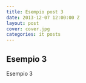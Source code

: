 ```yaml
---
title: Esempio post 3
date: 2013-12-07 12:00:00 Z
layout: post
cover: cover.jpg
categories: it posts
---
```


## Esempio 3

Esempio 3
